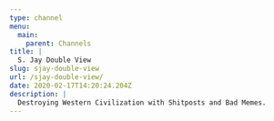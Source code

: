 ```yaml
---
type: channel
menu:
  main:
    parent: Channels
title: |
  S. Jay Double View
slug: sjay-double-view
url: /sjay-double-view/
date: 2020-02-17T14:20:24.204Z
description: |
  Destroying Western Civilization with Shitposts and Bad Memes.
---
```

